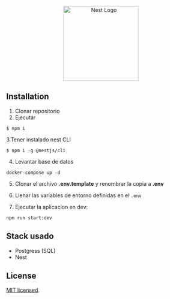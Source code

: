 <p align="center">
  <a href="http://nestjs.com/" target="blank"><img src="https://nestjs.com/img/logo-small.svg" width="200" alt="Nest Logo" /></a>
</p>


## Installation

1. Clonar repositorio
2. Ejecutar

```
$ npm i
```

3.Tener instalado nest CLI

```
$ npm i -g @nestjs/cli
```

4. Levantar base de datos

```
docker-compose up -d
```

5. Clonar el archivo **.env.template** y renombrar la copia a **.env**

6. Llenar las variables de entorno definidas en el `.env`

7. Ejecutar la aplicacion en dev:

```
npm run start:dev
```

## Stack usado

- Postgress (SQL)
- Nest

## License

[MIT licensed](LICENSE).